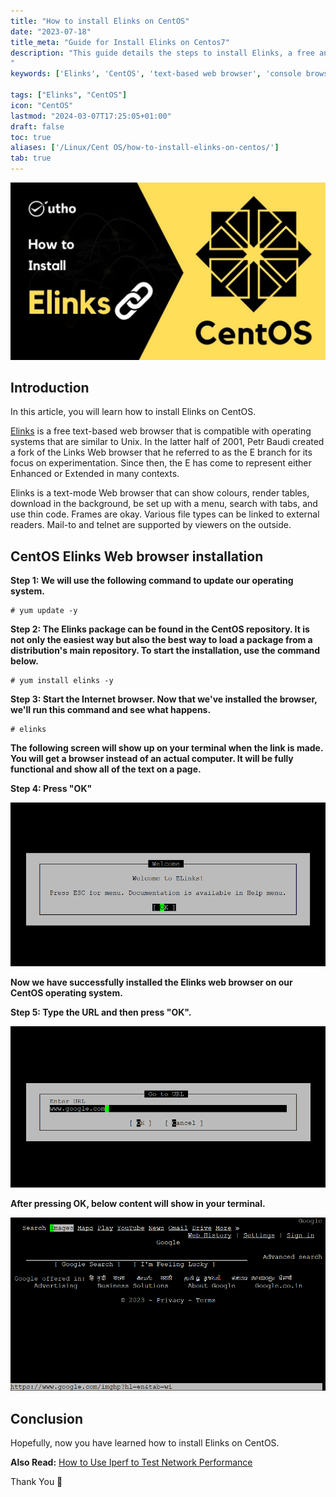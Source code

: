 ```yaml
---
title: "How to install Elinks on CentOS"
date: "2023-07-18"
title_meta: "Guide for Install Elinks on Centos7"
description: "This guide details the steps to install Elinks, a free and lightweight text-based web browser, on your CentOS system. It covers enabling the PowerTools repository (as Elinks is not in the default repositories), using the yum package manager to install Elinks, and launching the browser.
"
keywords: ['Elinks', 'CentOS', 'text-based web browser', 'console browser', 'lightweight browser', 'PowerTools repository', 'yum']

tags: ["Elinks", "CentOS"]
icon: "CentOS"
lastmod: "2024-03-07T17:25:05+01:00"
draft: false
toc: true
aliases: ['/Linux/Cent OS/how-to-install-elinks-on-centos/']
tab: true
---
```


![How to install Elinks on CentOS](images/How-to-Install-Elinks-on-CentOS-1-1024x576.jpg)

## Introduction

In this article, you will learn how to install Elinks on CentOS.

[Elinks](https://en.wikipedia.org/wiki/ELinks) is a free text-based web browser that is compatible with operating systems that are similar to Unix. In the latter half of 2001, Petr Baudi created a fork of the Links Web browser that he referred to as the E branch for its focus on experimentation. Since then, the E has come to represent either Enhanced or Extended in many contexts.

Elinks is a text-mode Web browser that can show colours, render tables, download in the background, be set up with a menu, search with tabs, and use thin code. Frames are okay. Various file types can be linked to external readers. Mail-to and telnet are supported by viewers on the outside.

## CentOS Elinks Web browser installation

**Step 1: We will use the following command to update our operating system.**

```
# yum update -y

```

**Step 2: The Elinks package can be found in the CentOS repository. It is not only the easiest way but also the best way to load a package from a distribution's main repository. To start the installation, use the command below.**

```
# yum install elinks -y

```

**Step 3: Start the Internet browser. Now that we've installed the browser, we'll run this command and see what happens.**

```
# elinks

```

**The following screen will show up on your terminal when the link is made. You will get a browser instead of an actual computer. It will be fully functional and show all of the text on a page.**

**Step 4: Press "OK"**

![How to install Elinks on CentOS](images/1-30.png)

**Now we have successfully installed the Elinks web browser on our CentOS operating system.**

**Step 5: Type the URL and then press "OK".**

![How to install Elinks on CentOS](images/2-23.png)

**After pressing OK, below content will show in your terminal.**

![install Elinks on CentOS](images/image-1209.png)

## Conclusion

Hopefully, now you have learned how to install Elinks on CentOS.

**Also Read:** [How to Use Iperf to Test Network Performance](https://utho.com/docs/tutorial/how-to-use-iperf-to-test-network-performance/)

Thank You 🙂
